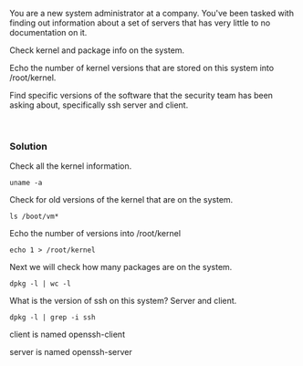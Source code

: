You are a new system administrator at a company. You've been tasked with finding out information about a set of servers that has very little to no documentation on it.

Check kernel and package info on the system.

Echo the number of kernel versions that are stored on this system into /root/kernel.

Find specific versions of the software that the security team has been asking about, specifically ssh server and client.

<br>

### Solution


Check all the kernel information.

```plain
uname -a
```

Check for old versions of the kernel that are on the system.

```plain
ls /boot/vm*
```

Echo the number of versions into /root/kernel

```
echo 1 > /root/kernel
```

Next we will check how many packages are on the system.

```plain
dpkg -l | wc -l
```

What is the version of ssh on this system? Server and client.

```plain
dpkg -l | grep -i ssh
```

client is named openssh-client

server is named openssh-server


